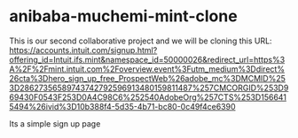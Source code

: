 # anibaba-muchemi-mint-clone
This is our second collaborative project and we will be cloning this URL:
https://accounts.intuit.com/signup.html?offering_id=Intuit.ifs.mint&namespace_id=50000026&redirect_url=https%3A%2F%2Fmint.intuit.com%2Foverview.event%3Futm_medium%3Ddirect%26cta%3Dhero_sign_up_free_ProspectWeb%26adobe_mc%3DMCMID%253D28627356589743742792596913480159811487%257CMCORGID%253D969430F0543F253D0A4C98C6%252540AdobeOrg%257CTS%253D1566415494%26ivid%3D10b388f4-5d35-4b71-bc80-0c49f4ce6390

Its a simple sign up page